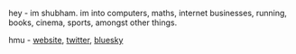 hey - im shubham.
im into computers, maths, internet businesses, running, books, cinema, sports, amongst other things.

hmu - [website](https://shubhxms.github.io/), [twitter](https://twitter.com/shubhxms), [bluesky](https://bsky.app/profile/shubhxms.bsky.social)
<!--
**devshubhamshah/devshubhamshah** is a ✨ _special_ ✨ repository because its `README.md` (this file) appears on your GitHub profile.

Here are some ideas to get you started:

- 🔭 I’m currently working on ...
- 🌱 I’m currently learning ...
- 👯 I’m looking to collaborate on ...
- 🤔 I’m looking for help with ...
- 💬 Ask me about ...
- 📫 How to reach me: ...
- 😄 Pronouns: ...
- ⚡ Fun fact: ...
-->
